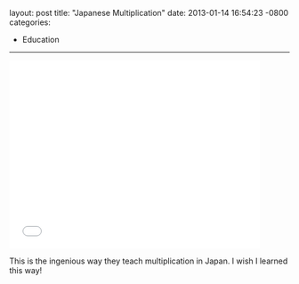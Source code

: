 layout: post
title:  "Japanese Multiplication"
date:   2013-01-14 16:54:23 -0800
categories:
  - Education
---

<iframe class="embedly-embed" src="//cdn.embedly.com/widgets/media.html?src=https%3A%2F%2Fwww.youtube.com%2Fembed%2FBcyU4kS-SDA%3Ffeature%3Doembed&url=https%3A%2F%2Fwww.youtube.com%2Fwatch%3Fv%3DBcyU4kS-SDA&image=https%3A%2F%2Fi.ytimg.com%2Fvi%2FBcyU4kS-SDA%2Fhqdefault.jpg&key=d815972c91e546edb5d2d02e509f8b1c&type=text%2Fhtml&schema=youtube" width="450" height="338" scrolling="no" frameborder="0" allowfullscreen></iframe>

This is the ingenious way they teach multiplication in Japan. I wish I learned this way!
